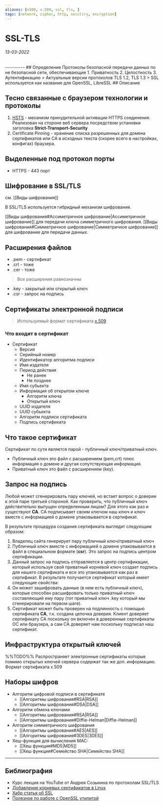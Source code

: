 ```yaml
---
aliases: [x509, x.509, ssl, tls, ]
tags: [network, cipher, http, secutiry, encryption]
---
```

# SSL-TLS
<h6>13-03-2022</h6>
----------
## Определение
Протоколы безопасной передачи данных по не безопасной сети, обеспечивающие
1. Приватность
2. Целостность
3. Аутентификацию
> Актуальные версии протоколов TLS 1.2, TLS 1.3
> SSL используется как название для OpenSSL, LibreSSL
## Описание

## Тесно связанные с браузером технологии и протоколы
1. [HSTS](https://ru.wikipedia.org/wiki/HSTS) - механизм принудительной активации HTTPS соединения. Реализован на стороне веб сервера посредством установки заголовка **Strict-Transport-Security**
2. Certificate Pinning - хранение списка разрешенных для домена сертификатов или CA в исходных текста (скорее всего в настройках, конфигах) браузера.

## Выделенные под протокол порты
 - HTTPS - 443 порт


## Шифрование в SSL/TLS
см. [[Виды шифрования]]

В SSL/TLS используется гибридный механизм шифрования.

[[Виды шифрования#Ассиметричное шифрование|Ассиметричное шифрование]] для передачи ключа симметричного шифрования.
[[Виды шифрования#Симметричное шифрование|Симметричное шифрование]] для шифрование для передачи данных.

## Расширения файлов
- .pem - сертификат
- .crt - тоже
- .cer - тоже
>Все расширения равнозначны
- .key  - закрытый или открытый ключ
- .csr  - запрос на подпись


## Сертификаты электронной подписи
> Используемый формат сертификата [x.509](https://ru.wikipedia.org/wiki/X.509)

### Что входит в сертификат
- Сертификат
	- Версия
	- Серийный номер
	- Идентификатор алгоритма подписи
	- Имя издателя
	- Период действия
		- Не ранее
		- Не позднее
	- Имя субьекта
	- Информация об открытом ключе
		- Алгоритм ключа
		- Открытый ключ
	- UUID издателя
	- UUID субьекта
	- Алгоритм подписи сертификата
	- Подпись сертификата

## Что такое сертификат
Сертификат по сути является парой - публичный ключ/приватный ключ.
- Публичный ключ это файл с расширением (pem,crt) плюс информация о домене и другая сопутствующая информация.
- Приватный ключ это файл с расширением (key).

## Запрос на подпись
Любой может сгенерировать пару ключей, но встает вопрос о доверии к этой паре третьей стороной. Как проверить, что публичный ключ действительно выпущен определенным лицом?
Для этого как раз и существуют **CA**. CA подписывает своим ключом наш ключ и ключ вместе с информацией о домене упаковывается в сертификат.

В результате процедура создания сертификата выглядит следующим образом:
1. Владелец сайта генерирует пару публичный ключ/приватный ключ
2. Публичный ключ вместе с информацией о домене упаковывается в файл в специальном формате (**csr**). Это запрос на подпись центром сертификации.
3. Данный запрос на подпись отправляется в центр сертификации, который используя свой приватный корневой ключ создает подпись для нашего сертификата и все это упаковывается как раз в сертификат.
В результате получается сертификат который имеет следующие свойства:
1. Он может зашифровать данные (в нем есть публичный ключ), которые способен расшифровать только приватный ключ составляющий ему пару (тот приватный ключ .key который мы сгенерировали на первом шаге).
2. Сертификат может быть проверен на подлинность с помощью сертификата **CA**, т.к. создана цепочка доверия. Клиент доверяет сертификату CA поскольку он включен в доверенные сертификаты ОС или браузера, а сам CA доверяет нам поскольку подписал наш сертификат.

## Инфраструктура открытый ключей
%%TODO%%
Распространяет электронные сертификаты которые помимо открытых ключей сервера содержат так же доп. информацию.
Формат сертификата x.509



## Наборы шифров
- Алгоритм цифровой подписи в сертификате
  - [[Алгоритмы шифрования#RSA|RSA]]
  - [[Алгоритмы шифрования#DSA|DSA]]
- Алгоритм обмена ключами
  - [[Алгоритмы шифрования#RSA|RSA]]
  - [[Алгоритмы шифрования#Diffie-Helman|Diffie-Helman]]
- Алгоритм симметричного шифрования
   - [[Алгоритмы шифрования#AES|AES]]
   - [[Алгоритмы шифрования#3DES|3DES]]
- Хеш-функция для вычисления MAC:
  - [[Хеш функция#MD5|MD5]]
  - [[Хеш функция#Семейство SHA|Семейство SHA]]

---
## Библиография
- Курс лекция на YouTube от Андрея Созыкина по протоколам SSL/TLS
- [Добавление корневых сертификатов в Linux](https://winitpro.ru/index.php/2022/09/28/ustanovit-kornevoj-doverennyj-sertifikat-ca-linux/)
- [Хабр статья об SSL](https://habr.com/ru/company/1cloud/blog/326292/)
- [Полезное по работе с OpenSSL утилитой](https://hackware.ru/?p=12982#10)
